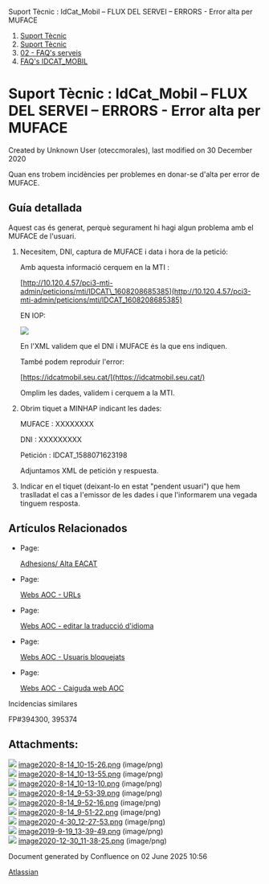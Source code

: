 Suport Tècnic : IdCat\_Mobil – FLUX DEL SERVEI – ERRORS - Error alta per MUFACE  

1.  [Suport Tècnic](index.html)
2.  [Suport Tècnic](13893782.html)
3.  [02 - FAQ's serveis](26313393.html)
4.  [FAQ's IDCAT\_MOBIL](28705595.html)

Suport Tècnic : IdCat\_Mobil – FLUX DEL SERVEI – ERRORS - Error alta per MUFACE
===============================================================================

Created by Unknown User (oteccmorales), last modified on 30 December 2020

Quan ens trobem incidències per problemes en donar-se d'alta per error de MUFACE.

Guía detallada
--------------

Aquest cas és generat, perquè segurament hi hagi algun problema amb el MUFACE de l'usuari.

1.  Necesitem, DNI, captura de MUFACE i data i hora de la petició:
    
    Amb aquesta informació cerquem en la MTI :
    
    [http://10.120.4.57/pci3-mti-admin/peticions/mti/IDCAT\_1608208685385](http://10.120.4.57/pci3-mti-admin/peticions/mti/IDCAT_1608208685385)
    
    EN IOP:
    
    ![](attachments/41520204/41520213.png)
    
    En l'XML validem que el DNI i MUFACE és la que ens indiquen.
    
    També podem reproduir l'error:
    
    [https://idcatmobil.seu.cat/](https://idcatmobil.seu.cat/)
    
    Omplim les dades, validem i cerquem a la MTI.
    
2.  Obrim tiquet a MINHAP indicant les dades:  
      
    
    MUFACE : XXXXXXXX
    
    DNI : XXXXXXXXX
    
    Petición : IDCAT\_1588071623198
    
    Adjuntamos XML de petición y respuesta.
    
3.  Indicar en el tiquet (deixant-lo en estat "pendent usuari") que hem traslladat el cas a l'emissor de les dades i que l'informarem una vegada tinguem resposta.
    

  

Artículos Relacionados
----------------------

*   Page:
    
    [Adhesions/ Alta EACAT](/pages/viewpage.action?pageId=26313473)
    
*   Page:
    
    [Webs AOC - URLs](/display/SII/Webs+AOC+-+URLs)
    
*   Page:
    
    [Webs AOC - editar la traducció d'idioma](/pages/viewpage.action?pageId=118555158)
    
*   Page:
    
    [Webs AOC - Usuaris bloquejats](/display/SII/Webs+AOC+-+Usuaris+bloquejats)
    
*   Page:
    
    [Webs AOC - Caiguda web AOC](/display/SII/Webs+AOC+-+Caiguda+web+AOC)
    

  

Incidencias similares

FP#394300, 395374

  

Attachments:
------------

![](images/icons/bullet_blue.gif) [image2020-8-14\_10-15-26.png](attachments/41520204/41520205.png) (image/png)  
![](images/icons/bullet_blue.gif) [image2020-8-14\_10-13-55.png](attachments/41520204/41520206.png) (image/png)  
![](images/icons/bullet_blue.gif) [image2020-8-14\_10-13-10.png](attachments/41520204/41520207.png) (image/png)  
![](images/icons/bullet_blue.gif) [image2020-8-14\_9-53-39.png](attachments/41520204/41520208.png) (image/png)  
![](images/icons/bullet_blue.gif) [image2020-8-14\_9-52-16.png](attachments/41520204/41520209.png) (image/png)  
![](images/icons/bullet_blue.gif) [image2020-8-14\_9-51-22.png](attachments/41520204/41520210.png) (image/png)  
![](images/icons/bullet_blue.gif) [image2020-4-30\_12-27-53.png](attachments/41520204/41520211.png) (image/png)  
![](images/icons/bullet_blue.gif) [image2019-9-19\_13-39-49.png](attachments/41520204/41520212.png) (image/png)  
![](images/icons/bullet_blue.gif) [image2020-12-30\_11-38-25.png](attachments/41520204/41520213.png) (image/png)  

Document generated by Confluence on 02 June 2025 10:56

[Atlassian](http://www.atlassian.com/)